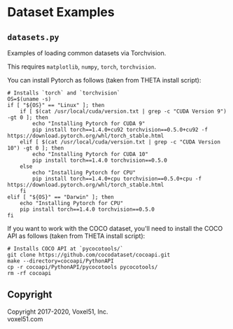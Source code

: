 # Dataset Examples

## `datasets.py`

Examples of loading common datasets via Torchvision.

This requires `matplotlib`, `numpy`, `torch`, `torchvision`.

You can install Pytorch as follows (taken from THETA install script):

```shell
# Installs `torch` and `torchvision`
OS=$(uname -s)
if [ "${OS}" == "Linux" ]; then
    if [ $(cat /usr/local/cuda/version.txt | grep -c "CUDA Version 9") -gt 0 ]; then
        echo "Installing Pytorch for CUDA 9"
        pip install torch==1.4.0+cu92 torchvision==0.5.0+cu92 -f https://download.pytorch.org/whl/torch_stable.html
    elif [ $(cat /usr/local/cuda/version.txt | grep -c "CUDA Version 10") -gt 0 ]; then
        echo "Installing Pytorch for CUDA 10"
        pip install torch==1.4.0 torchvision==0.5.0
    else
        echo "Installing Pytorch for CPU"
        pip install torch==1.4.0+cpu torchvision==0.5.0+cpu -f https://download.pytorch.org/whl/torch_stable.html
    fi
elif [ "${OS}" == "Darwin" ]; then
    echo "Installing Pytorch for CPU"
    pip install torch==1.4.0 torchvision==0.5.0
fi
```

If you want to work with the COCO dataset, you'll need to install the COCO API
as follows (taken from THETA install script):

```shell
# Installs COCO API at `pycocotools/`
git clone https://github.com/cocodataset/cocoapi.git
make --directory=cocoapi/PythonAPI
cp -r cocoapi/PythonAPI/pycocotools pycocotools/
rm -rf cocoapi
```

## Copyright

Copyright 2017-2020, Voxel51, Inc.<br> voxel51.com

